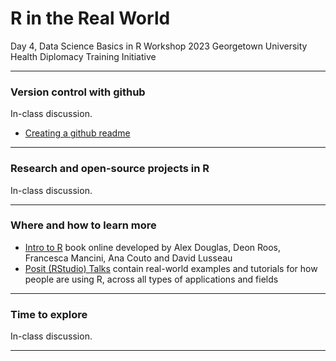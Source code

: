 R in the Real World
================
Day 4, Data Science Basics in R Workshop
2023 Georgetown University Health Diplomacy Training Initiative

------------------------------------------------------------------------

### Version control with github

In-class discussion.
-   [Creating a github readme](https://docs.github.com/en/get-started/writing-on-github/getting-started-with-writing-and-formatting-on-github/quickstart-for-writing-on-github)

------------------------------------------------------------------------

### Research and open-source projects in R

In-class discussion.

------------------------------------------------------------------------

### Where and how to learn more

-   [Intro to R](https://intro2r.com/) book online developed by Alex Douglas, Deon Roos, Francesca Mancini, Ana Couto and David Lusseau
-   [Posit (RStudio) Talks](https://www.youtube.com/@PositPBC/videos) contain real-world examples and tutorials for how people are using R, across all types of applications and fields

------------------------------------------------------------------------

### Time to explore

In-class discussion.

------------------------------------------------------------------------